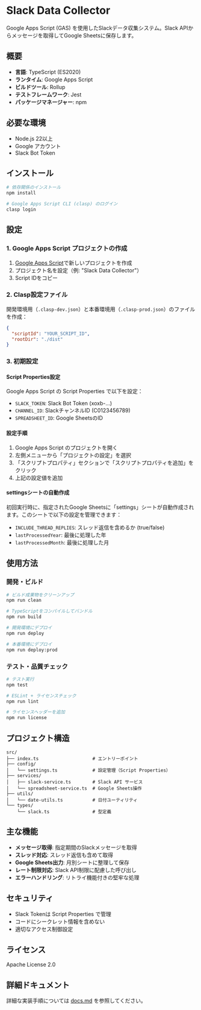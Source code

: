 <!--
Copyright 2023 Google LLC

Licensed under the Apache License, Version 2.0 (the "License");
you may not use this file except in compliance with the License.
You may obtain a copy of the License at

      http://www.apache.org/licenses/LICENSE-2.0

Unless required by applicable law or agreed to in writing, software
distributed under the License is distributed on an "AS IS" BASIS,
WITHOUT WARRANTIES OR CONDITIONS OF ANY KIND, either express or implied.
See the License for the specific language governing permissions and
limitations under the License.
-->

# Slack Data Collector

Google Apps Script (GAS) を使用したSlackデータ収集システム。Slack APIからメッセージを取得してGoogle Sheetsに保存します。

## 概要

- **言語**: TypeScript (ES2020)
- **ランタイム**: Google Apps Script
- **ビルドツール**: Rollup
- **テストフレームワーク**: Jest
- **パッケージマネージャー**: npm

## 必要な環境

- Node.js 22以上
- Google アカウント
- Slack Bot Token

## インストール

```bash
# 依存関係のインストール
npm install

# Google Apps Script CLI (clasp) のログイン
clasp login
```

## 設定

### 1. Google Apps Script プロジェクトの作成

1. [Google Apps Script](https://script.google.com/)で新しいプロジェクトを作成
2. プロジェクト名を設定（例: "Slack Data Collector"）
3. Script IDをコピー

### 2. Clasp設定ファイル

開発環境用（`.clasp-dev.json`）と本番環境用（`.clasp-prod.json`）のファイルを作成：

```json
{
  "scriptId": "YOUR_SCRIPT_ID",
  "rootDir": "./dist"
}
```

### 3. 初期設定

#### Script Properties設定

Google Apps Script の Script Properties で以下を設定：

- `SLACK_TOKEN`: Slack Bot Token (xoxb-...)
- `CHANNEL_ID`: SlackチャンネルID (C0123456789)
- `SPREADSHEET_ID`: Google SheetsのID

#### 設定手順

1. Google Apps Script のプロジェクトを開く
2. 左側メニューから「プロジェクトの設定」を選択
3. 「スクリプトプロパティ」セクションで「スクリプトプロパティを追加」をクリック
4. 上記の設定値を追加

#### settingsシートの自動作成

初回実行時に、指定されたGoogle Sheetsに「settings」シートが自動作成されます。このシートで以下の設定を管理できます：

- `INCLUDE_THREAD_REPLIES`: スレッド返信を含めるか (true/false)
- `lastProcessedYear`: 最後に処理した年
- `lastProcessedMonth`: 最後に処理した月

## 使用方法

### 開発・ビルド

```bash
# ビルド成果物をクリーンアップ
npm run clean

# TypeScriptをコンパイルしてバンドル
npm run build

# 開発環境にデプロイ
npm run deploy

# 本番環境にデプロイ
npm run deploy:prod
```

### テスト・品質チェック

```bash
# テスト実行
npm test

# ESLint + ライセンスチェック
npm run lint

# ライセンスヘッダーを追加
npm run license
```

## プロジェクト構造

```
src/
├── index.ts                    # エントリーポイント
├── config/
│   └── settings.ts             # 設定管理（Script Properties）
├── services/
│   ├── slack-service.ts        # Slack API サービス
│   └── spreadsheet-service.ts  # Google Sheets操作
├── utils/
│   └── date-utils.ts           # 日付ユーティリティ
└── types/
    └── slack.ts                # 型定義
```

## 主な機能

- **メッセージ取得**: 指定期間のSlackメッセージを取得
- **スレッド対応**: スレッド返信も含めて取得
- **Google Sheets出力**: 月別シートに整理して保存
- **レート制限対応**: Slack API制限に配慮した呼び出し
- **エラーハンドリング**: リトライ機能付きの堅牢な処理

## セキュリティ

- Slack Tokenは Script Properties で管理
- コードにシークレット情報を含めない
- 適切なアクセス制御設定

## ライセンス

Apache License 2.0

## 詳細ドキュメント

詳細な実装手順については [docs.md](docs.md) を参照してください。
